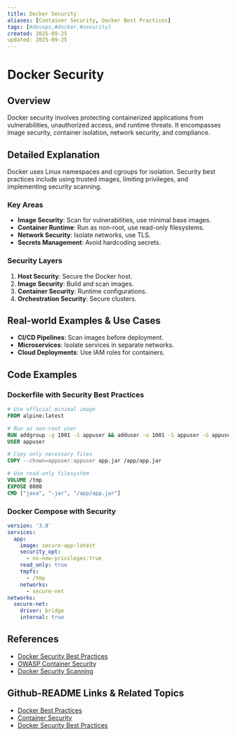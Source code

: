 ```yaml
---
title: Docker Security
aliases: [Container Security, Docker Best Practices]
tags: [#devops,#docker,#security]
created: 2025-09-25
updated: 2025-09-25
---
```


# Docker Security

## Overview

Docker security involves protecting containerized applications from vulnerabilities, unauthorized access, and runtime threats. It encompasses image security, container isolation, network security, and compliance.

## Detailed Explanation

Docker uses Linux namespaces and cgroups for isolation. Security best practices include using trusted images, limiting privileges, and implementing security scanning.

### Key Areas

- **Image Security**: Scan for vulnerabilities, use minimal base images.
- **Container Runtime**: Run as non-root, use read-only filesystems.
- **Network Security**: Isolate networks, use TLS.
- **Secrets Management**: Avoid hardcoding secrets.

### Security Layers

1. **Host Security**: Secure the Docker host.
2. **Image Security**: Build and scan images.
3. **Container Security**: Runtime configurations.
4. **Orchestration Security**: Secure clusters.

## Real-world Examples & Use Cases

- **CI/CD Pipelines**: Scan images before deployment.
- **Microservices**: Isolate services in separate networks.
- **Cloud Deployments**: Use IAM roles for containers.

## Code Examples

### Dockerfile with Security Best Practices

```dockerfile
# Use official minimal image
FROM alpine:latest

# Run as non-root user
RUN addgroup -g 1001 -S appuser && adduser -u 1001 -S appuser -G appuser
USER appuser

# Copy only necessary files
COPY --chown=appuser:appuser app.jar /app/app.jar

# Use read-only filesystem
VOLUME /tmp
EXPOSE 8080
CMD ["java", "-jar", "/app/app.jar"]
```

### Docker Compose with Security

```yaml
version: '3.8'
services:
  app:
    image: secure-app:latest
    security_opt:
      - no-new-privileges:true
    read_only: true
    tmpfs:
      - /tmp
    networks:
      - secure-net
networks:
  secure-net:
    driver: bridge
    internal: true
```

## References

- [Docker Security Best Practices](https://docs.docker.com/develop/dev-best-practices/security/)
- [OWASP Container Security](https://owasp.org/www-project-container-security/)
- [Docker Security Scanning](https://docs.docker.com/engine/scan/)

## Github-README Links & Related Topics

- [Docker Best Practices](docker-best-practices/README.md)
- [Container Security](container-security/README.md)
- [Docker Security Best Practices](docker-security-best-practices/README.md)